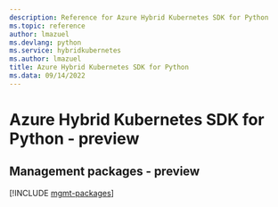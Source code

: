 ```yaml
---
description: Reference for Azure Hybrid Kubernetes SDK for Python
ms.topic: reference
author: lmazuel
ms.devlang: python
ms.service: hybridkubernetes
ms.author: lmazuel
title: Azure Hybrid Kubernetes SDK for Python
ms.data: 09/14/2022
---
```

# Azure Hybrid Kubernetes SDK for Python - preview

## Management packages - preview
[!INCLUDE [mgmt-packages](hybrid-kubernetes-mgmt-index.md)]
